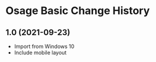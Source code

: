 Osage Basic Change History
====================

1.0 (2021-09-23)
----------------
* Import from Windows 10
* Include mobile layout
